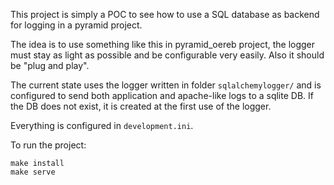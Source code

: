 This project is simply a POC to see how to use a SQL database as backend for logging in a pyramid project.

The idea is to use something like this in pyramid_oereb project, the logger must stay as light as possible and be configurable very easily. Also it should be "plug and play".

The current state uses the logger written in folder `sqlalchemylogger/` and is configured to send both application and apache-like logs to a sqlite DB. If the DB does not exist, it is created at the first use of the logger.

Everything is configured in `development.ini`.

To run the project:

```shell
make install
make serve
```


